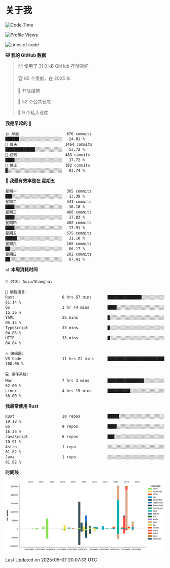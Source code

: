 # 关于我

<!--START_SECTION:waka-->
![Code Time](http://img.shields.io/badge/Code%20Time-3%2C741%20hrs%2018%20mins-blue)

![Profile Views](http://img.shields.io/badge/%E4%B8%AA%E4%BA%BA%E8%B5%84%E6%96%99%E8%A7%82%E7%9C%8B%E6%AC%A1%E6%95%B0-0-blue)

![Lines of code](https://img.shields.io/badge/%E4%BB%8E%E3%80%8CHello%20World%E3%80%8D%E8%B5%B7%E6%88%91%E5%B7%B2%E7%BB%8F%E5%86%99%E4%BA%86-1.1%20million%20%E8%A1%8C%E4%BB%A3%E7%A0%81-blue)

**🐱 我的 GitHub 数据** 

> 📦  使用了 31.0 kB GitHub 存储空间 
 > 
> 🏆 65 个贡献，在 2025 年
 > 
> 💼 开放招聘
 > 
> 📜 52 个公共仓库 
 > 
> 🔑 9 个私人仓库 
 > 
**我是早起的 🐤** 

```text
🌞 早晨                     676 commits         ██████░░░░░░░░░░░░░░░░░░░   24.81 % 
🌆 白天                     1464 commits        █████████████░░░░░░░░░░░░   53.72 % 
🌃 傍晚                     483 commits         ████░░░░░░░░░░░░░░░░░░░░░   17.72 % 
🌙 晚上                     102 commits         █░░░░░░░░░░░░░░░░░░░░░░░░   03.74 % 
```
📅 **我最有效率是在 星期五** 

```text
星期一                      365 commits         ███░░░░░░░░░░░░░░░░░░░░░░   13.39 % 
星期二                      441 commits         ████░░░░░░░░░░░░░░░░░░░░░   16.18 % 
星期三                      486 commits         ████░░░░░░░░░░░░░░░░░░░░░   17.83 % 
星期四                      488 commits         ████░░░░░░░░░░░░░░░░░░░░░   17.91 % 
星期五                      575 commits         █████░░░░░░░░░░░░░░░░░░░░   21.10 % 
星期六                      168 commits         ██░░░░░░░░░░░░░░░░░░░░░░░   06.17 % 
星期日                      202 commits         ██░░░░░░░░░░░░░░░░░░░░░░░   07.41 % 
```


📊 **本周消耗时间** 

```text
🕑︎ 时区: Asia/Shanghai

💬 编程语言: 
Rust                     6 hrs 57 mins       ███████████████░░░░░░░░░░   61.14 % 
Go                       1 hr 44 mins        ████░░░░░░░░░░░░░░░░░░░░░   15.36 % 
YAML                     35 mins             █░░░░░░░░░░░░░░░░░░░░░░░░   05.13 % 
TypeScript               33 mins             █░░░░░░░░░░░░░░░░░░░░░░░░   04.86 % 
HTTP                     33 mins             █░░░░░░░░░░░░░░░░░░░░░░░░   04.84 % 

🔥 编辑器: 
VS Code                  11 hrs 22 mins      █████████████████████████   100.00 % 

💻 操作系统: 
Mac                      7 hrs 3 mins        ████████████████░░░░░░░░░   62.00 % 
Linux                    4 hrs 19 mins       ██████████░░░░░░░░░░░░░░░   38.00 % 
```

**我最常使用 Rust** 

```text
Rust                     10 repos            █████░░░░░░░░░░░░░░░░░░░░   18.18 % 
Go                       9 repos             ████░░░░░░░░░░░░░░░░░░░░░   16.36 % 
JavaScript               6 repos             ███░░░░░░░░░░░░░░░░░░░░░░   10.91 % 
Astro                    1 repo              ░░░░░░░░░░░░░░░░░░░░░░░░░   01.82 % 
Java                     1 repo              ░░░░░░░░░░░░░░░░░░░░░░░░░   01.82 % 
```



**时间线**

![Lines of Code chart](https://raw.githubusercontent.com/catusax/catusax/master/assets/bar_graph.png)


 Last Updated on 2025-05-07 20:07:33 UTC
<!--END_SECTION:waka-->
